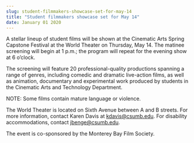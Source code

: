 ```yaml
---
slug: student-filmmakers-showcase-set-for-may-14
title: "Student filmmakers showcase set for May 14"
date: January 01 2020
---
```


  
<p>
  A stellar lineup of student films will be shown at the Cinematic Arts Spring
  Capstone Festival at the World Theater on Thursday, May 14. The matinee
  screening will begin at 1 p.m.; the program will repeat for the evening show
  at 6 o’clock.
</p>
<p>
  The screening will feature 20 professional&#45;quality productions spanning a
  range of genres, including comedic and dramatic live&#45;action films, as well
  as animation, documentary and experimental work produced by students in the
  Cinematic Arts and Technology Department.
</p>
<p>NOTE: Some films contain mature language or violence.</p>
<p>
  The World Theater is located on Sixth Avenue between A and B streets. For more
  information, contact Karen Davis at
  <a
    href="&#109;&#x61;&#x69;&#108;&#116;&#x6f;&#58;&#107;&#x64;&#97;&#118;&#x69;s&#64;&#x63;&#x73;&#117;&#x6d;&#x62;&#46;&#101;&#x64;&#117;"
    >kdavis@csumb.edu</a
  >. For disability accommodations, contact
  <a
    href="&#x6d;&#x61;&#105;&#108;&#116;&#x6f;&#x3a;&#x6a;&#98;&#101;n&#x67;&#x65;&#64;&#99;&#115;&#x75;&#x6d;&#x62;&#46;&#101;d&#x75;"
    >jbenge@csumb.edu</a
  >.
</p>
<p>The event is co&#45;sponsored by the Monterey Bay Film Society.</p>
 
